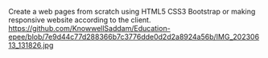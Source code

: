 Create a web pages from scratch using HTML5 CSS3 Bootstrap or making responsive website according to the client.
https://github.com/KnowwellSaddam/Education-epee/blob/7e9d44c77d288366b7c3776dde0d2d2a8924a56b/IMG_20230613_131826.jpg
